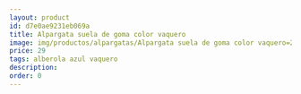 ```yaml
---
layout: product
id: d7e0ae9231eb069a
title: Alpargata suela de goma color vaquero
image: img/productos/alpargatas/Alpargata suela de goma color vaquero=29=alberola azul vaquero.webp
price: 29
tags: alberola azul vaquero
description: 
order: 0
---
```

